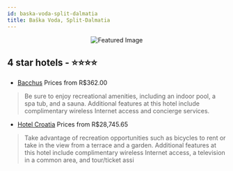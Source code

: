 ```yaml
---
id: baska-voda-split-dalmatia
title: Baška Voda, Split-Dalmatia
---
```


<center><img src="https://i.travelapi.com/hotels/10000000/9750000/9741300/9741297/2c35007d_z.jpg" alt="Featured Image" /></center>


##  4 star hotels - ⭐️⭐️⭐️⭐️

-    [Bacchus](https://us.hurb.com/hotels/baska-voda/bacchus-JNP-JP193379?cmp=18055) Prices from R$362.00
   > Be sure to enjoy recreational amenities, including an indoor pool, a spa tub, and a sauna. Additional features at this hotel include complimentary wireless Internet access and concierge services.
-    [Hotel Croatia](https://us.hurb.com/hotels/baska-voda/hotel-croatia-JNP-JP055965?cmp=18055) Prices from R$28,745.65
   > Take advantage of recreation opportunities such as bicycles to rent or take in the view from a terrace and a garden. Additional features at this hotel include complimentary wireless Internet access, a television in a common area, and tour/ticket assi
